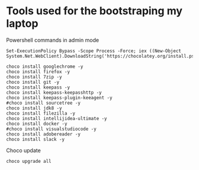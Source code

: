 # Tools used for the bootstraping my laptop

Powershell commands in admin mode
```
Set-ExecutionPolicy Bypass -Scope Process -Force; iex ((New-Object System.Net.WebClient).DownloadString('https://chocolatey.org/install.ps1'))

choco install googlechrome -y
choco install firefox -y
choco install 7zip -y
choco install git -y
choco install keepass -y
choco install keepass-keepasshttp -y
choco install keepass-plugin-keeagent -y
#choco install sourcetree -y
choco install jdk8 -y
choco install filezilla -y
choco install intellijidea-ultimate -y
choco install docker -y
#choco install visualstudiocode -y
choco install adobereader -y
choco install slack -y
```


Choco update
```
choco upgrade all
```
